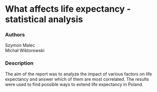 # What affects life expectancy - statistical analysis
 
### Authors
Szymon Malec <br>
Michał Wiktorowski
 
### Description
The aim of the report was to analyze the impact of various factors on life expectancy and answer which of them are most correlated. The results were used to find possible ways to extend life expectancy in Poland.
